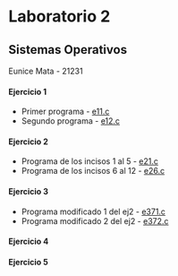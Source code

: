 # Laboratorio 2

## Sistemas Operativos

Eunice Mata - 21231

#### Ejercicio 1
- Primer programa - [e11.c](e11.c)
- Segundo programa - [e12.c](e12.c)

#### Ejercicio 2
- Programa de los incisos 1 al 5 - [e21.c](e21.c)
- Programa de los incisos 6 al 12 - [e26.c](e26.c)

#### Ejercicio 3
- Programa modificado 1 del ej2 - [e371.c](e371.c)
- Programa modificado 2 del ej2 - [e372.c](e372.c)

#### Ejercicio 4

#### Ejercicio 5
